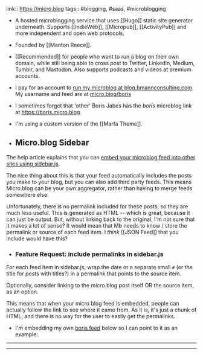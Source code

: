 link:: https://micro.blog
tags:: #blogging, #saas, #microblogging

- A hosted microblogging service that uses [[Hugo]] static site generator underneath. Supports [[IndieWeb]], [[Micropub]], [[ActivityPub]] and more independent and open web protocols.

- Founded by [[Manton Reece]].

- [[Recommended]] for people who want to run a blog on their own domain, while still being able to cross post to Twitter, LinkedIn, Medium, Tumblr, and Mastodon. Also supports podcasts and videos at premium accounts.

- I pay for an account to [run my microblog at blog.bmannconsulting.com](https://blog.bmannconsulting.com). My username and feed are at [micro.blog/boris](https://micro.blog/boris)

- I sometimes forget that 'other' Boris Jabes has the _boris_ microblog link at https://boris.micro.blog

- I'm using a custom version of the [[Marfa Theme]].

- ## Micro.blog Sidebar

The help article explains that you can [embed your microblog feed into other sites using sidebar.js](https://help.micro.blog/2016/sidebar-js/).

The nice thing about this is that your feed automatically includes the posts you make to your blog, but you can also add third party feeds. This means Micro.blog can be your own aggregator, rather than having to merge feeds somewhere else.

Unfortunately, there is no permalink included for these posts, so they are much less useful. This is generated as HTML -- which is great, because it can just be output. But, without linking back to the original, I'm not sure that it makes a lot of sense? It would mean that Mb needs to know / store the permalink or source of each feed item. I _think_ [[JSON Feed]] that you include would have this?

- ### Feature Request: include permalinks in sidebar.js

For each feed item in sidebar.js, wrap the date or a separate small `#` (or the title for posts with titles?) in a permalink that points to the source item.

Optionally, consider linking to the micro.blog post itself OR the source item, as an option.

This means that when your micro blog feed is embedded, people can actually follow the link to see where it came from. As it is, it's just a chunk of HTML, and there is no way for the user to easily get the permalinks.

- I'm embedding my own [boris feed](https://micro.blog/boris) below so I can point to it as an example:

---

<script type="text/javascript" src="https://micro.blog/sidebar.js?username=boris&count=5"></script>

<hr style="margin-bottom: 50px;">